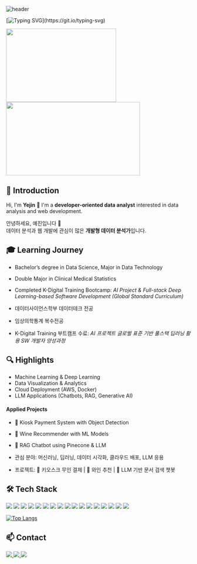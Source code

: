 ![header](https://capsule-render.vercel.app/api?type=waving&color=gradient&customColorList=1&height=200&section=header&text=Yejinlee99's%20Github&fontSize=50&animation=twinkling&fontAlign=68&fontAlignY=36)

[![Typing SVG](https://readme-typing-svg.demolab.com?font=Rubik+Puddles&size=50&pause=1000&color=FCB4FF&background=FFFBF700&width=1000&height=100&lines=Welcome!+++Yejin's+Github!)](https://git.io/typing-svg)


<div align="left">
  <a href="https://www.gitanimals.org/en_US?utm_medium=image&utm_source=yejinlee99&utm_content=farm">
    <img src="https://render.gitanimals.org/farms/yejinlee99" style="height:200px; width:300px;" />
  </a>
  <a href="https://github.com/yejinlee99/github-readme-stats">
    <img src="https://github-readme-stats.vercel.app/api?username=yejinlee99&show_icons=true&count_private=true&hide_border=true&title_color=f7f5f5&text_color=f7f5f5&icon_color=ffffff&bg_color=30,feac5e80,c779d080,4bc0c880" style="height:200px; width:365px;" />
  </a>
</div>

## 🧸 **Introduction**

Hi, I'm **Yejin** 👋
I'm a **developer-oriented data analyst** interested in data analysis and web development. 

안녕하세요, 예진입니다 👋  
데이터 분석과 웹 개발에 관심이 많은 **개발형 데이터 분석가**입니다.

## 🎓 **Learning Journey**
- Bachelor’s degree in Data Science, Major in Data Technology  
- Double Major in Clinical Medical Statistics  
- Completed K-Digital Training Bootcamp: *AI Project & Full-stack Deep Learning-based Software Development (Global Standard Curriculum)*  

- 데이터사이언스학부 데이터테크 전공  
- 임상의학통계 복수전공  
- K-Digital Training 부트캠프 수료: *AI 프로젝트 글로벌 표준 기반 풀스택 딥러닝 활용 SW 개발자 양성과정*  


## 🔍 **Highlights**
- Machine Learning & Deep Learning  
- Data Visualization & Analytics  
- Cloud Deployment (AWS, Docker)  
- LLM Applications (Chatbots, RAG, Generative AI)  

#### **Applied Projects**  
- 🍞 Kiosk Payment System with Object Detection  
- 🍷 Wine Recommender with ML Models  
- 🤖 RAG Chatbot using Pinecone & LLM  

- 관심 분야: 머신러닝, 딥러닝, 데이터 시각화, 클라우드 배포, LLM 응용  
- 프로젝트: 🍞 키오스크 무인 결제 | 🍷 와인 추천 | 🤖 LLM 기반 문서 검색 챗봇

## 🛠 Tech Stack

<p>
  <!-- 주황 계열 -->
  <img src="https://img.shields.io/badge/python-feccae?style=for-the-badge&logo=python&logoColor=white" />
  <img src="https://img.shields.io/badge/django-fed7b2?style=for-the-badge&logo=django&logoColor=white" />
  <img src="https://img.shields.io/badge/mysql-fec89a?style=for-the-badge&logo=mysql&logoColor=white" />
  <img src="https://img.shields.io/badge/pandas-fdb58f?style=for-the-badge&logo=pandas&logoColor=white" />
  <img src="https://img.shields.io/badge/numpy-fca97a?style=for-the-badge&logo=numpy&logoColor=white" />
  <img src="https://img.shields.io/badge/scikit--learn-fc9f68?style=for-the-badge&logo=scikit-learn&logoColor=black" />

  <!-- 보라 계열 -->
  <img src="https://img.shields.io/badge/openai-e8c8ff?style=for-the-badge&logo=openai&logoColor=4b0082" />
  <img src="https://img.shields.io/badge/aws-e0b3ff?style=for-the-badge&logo=amazonaws&logoColor=4b0082" />
  <img src="https://img.shields.io/badge/pinecone-d8aefc?style=for-the-badge&logoColor=white" />
  <img src="https://img.shields.io/badge/docker-d19dfc?style=for-the-badge&logo=docker&logoColor=white" />
  <img src="https://img.shields.io/badge/github%20actions-cc8bf9?style=for-the-badge&logo=githubactions&logoColor=white" />
  
  <!-- 청록 계열 -->
  <img src="https://img.shields.io/badge/github-b3f0f0?style=for-the-badge&logo=github&logoColor=181717" />
  <img src="https://img.shields.io/badge/git-9ce9e9?style=for-the-badge&logo=git&logoColor=white" />
  <img src="https://img.shields.io/badge/notion-88e2e2?style=for-the-badge&logo=notion&logoColor=white" />
  <img src="https://img.shields.io/badge/html5-70dbdb?style=for-the-badge&logo=html5&logoColor=white" />
  <img src="https://img.shields.io/badge/css3-5cd4d4?style=for-the-badge&logo=css3&logoColor=white" />
  <img src="https://img.shields.io/badge/javascript-4bc0c8?style=for-the-badge&logo=javascript&logoColor=black" />
</p>

[![Top Langs](https://github-readme-stats.vercel.app/api/top-langs/?username=yejinlee99&layout=compact)](https://github.com/yejinlee99/github-readme-stats)



## 📫 Contact

<a href="mailto:leeyejin991215@gmail.com">
  <img src="https://img.shields.io/badge/Email-feccae?style=for-the-badge&logo=gmail&logoColor=f7f5f5" />
</a>
<a href="https://www.youtube.com/@jin_ye.l">
  <img src="https://img.shields.io/badge/YouTube-e8c8ff?style=for-the-badge&logo=youtube&logoColor=white" />
</a>
<a href="https://github.com/yejinlee99">
  <img src="https://img.shields.io/badge/GitHub-b3f0f0?style=for-the-badge&logo=github&logoColor=white" />
</a>


